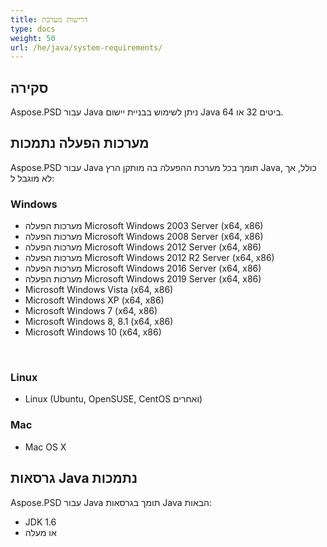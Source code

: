 ```yaml
---
title: דרישות מערכת
type: docs
weight: 50
url: /he/java/system-requirements/
---
```


## **סקירה**
Aspose.PSD עבור Java ניתן לשימוש בבניית יישום Java ביטים 32 או 64.
## **מערכות הפעלה נתמכות**
Aspose.PSD עבור Java תומך בכל מערכת ההפעלה בה מותקן הרץ Java, כולל, אך לא מוגבל ל:


### **Windows**
- מערכות הפעלה Microsoft Windows 2003 Server (x64, x86)
- מערכות הפעלה Microsoft Windows 2008 Server (x64, x86)
- מערכות הפעלה Microsoft Windows 2012 Server (x64, x86)
- מערכות הפעלה Microsoft Windows 2012 R2 Server (x64, x86)
- מערכות הפעלה Microsoft Windows 2016 Server (x64, x86)
- מערכות הפעלה Microsoft Windows 2019 Server (x64, x86)
- Microsoft Windows Vista (x64, x86)
- Microsoft Windows XP (x64, x86)
- Microsoft Windows 7 (x64, x86)
- Microsoft Windows 8, 8.1 (x64, x86)
- Microsoft Windows 10 (x64, x86)

 

### **Linux**
- Linux (Ubuntu, OpenSUSE, CentOS ואחרים)


### **Mac**
- Mac OS X
## **גרסאות Java נתמכות**
Aspose.PSD עבור Java תומך בגרסאות Java הבאות:

- JDK 1.6
- או מעלה
